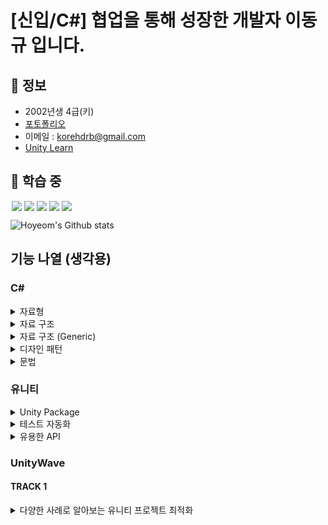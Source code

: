 [신입/C#] 협업을 통해 성장한 개발자 이동규 입니다.
========================================


🔎 정보
------

- 2002년생 4급(키)
- [포토폴리오](https://drive.google.com/drive/folders/1l-CSpGe1R6aA_Kqtv_YR1_xi0fa0-tFl?usp=sharing)
- 이메일 : [korehdrb@gmail.com](korehdrb@gmail.com)
- [Unity Learn](https://learn.unity.com/u/6016cfc7edbc2a08db00c5b0?tab=profile)

🐎 학습 중
---------

<img src = "https://img.shields.io/badge/-C%23%20-black?style=flat&logo=C%20Sharp" style="height : auto; margin-left : 2px; margin-right : 2px;"/><img src="https://img.shields.io/badge/Unity%20-%23000000.svg?&style=flat&logo=unity&logoColor=white" style="height : auto; margin-left : 2px; margin-right : 2px;"/><img src="https://img.shields.io/badge/-UniRx-black?style=flat&logo=unity" style="height : auto; margin-left : 2px; margin-right : 2px;"/><img src="https://img.shields.io/badge/-DOTween-black?style=flat&logo=unity" style="height : auto; margin-left : 2px; margin-right : 2px;"/><img src="https://img.shields.io/badge/-게임 기획-black?style=flat&" style="height : auto; margin-left : 2px; margin-right : 2px;"/>

![Hoyeom's Github stats](https://github-readme-stats.vercel.app/api?username=Hoyeom&show_icons=true&theme=radical)

## 기능 나열 (생각용)

### C#

<details>
<summary>자료형</summary>

|   자료형    |              최소값              |              최대값              |   크기   | 부호  |
|:--------:|:-----------------------------:|:-----------------------------:|:------:|:---:|
|  object  | Base type of all other types. | Base type of all other types. |        |  △  |
|   byte   |               0               |              255              |  8bit  |  X  |
|  sbyte   |             -128              |              127              |  8bit  |  O  |
|  short   |            -32,768            |            32,767             | 16bit  |  O  |
|  ushort  |               0               |            65,535             | 16bit  |  X  |
|   int    |        -2,147,483,648         |         2,147,483,647         | 32bit  |  O  |
|   uint   |               0               |         4,294,967,295         | 32bit  |  X  |
|   long   |  -9,223,372,036,854,775,808   |   9,223,372,036,854,775,807   | 64bit  |  O  |
|  ulong   |               0               |  18,446,744,073,709,551,615   | 64bit  |  X  |
|  float   |         -3.402823e38          |          3.402823e38          | 32bit  |  O  |
|  double  |     -1.79769313486232e308     |     1.79769313486232e308      | 64bit  |  O  |
| decimal  |     (+ or -)1.0 x 10e-28      |          7.9 x 10e28          | 128bit |  O  |
|   bool   |             False             |             True              |  8bit  |  X  |
|   char   |      Any valid character      |      Any valid character      | 16bit  |  X  |
|  string  |                               |                               |        |  X  |
| DateTime |       0:00:00am 1/1/01        |     11:59:59pm 12/31/9999     |        |  X  |

</details>

<details>
<summary>자료 구조</summary>

| 자료 구조  |               설명                |
|:------:|:-------------------------------:|
|   배열   |           크기가 정적인 배열            |
| 동적 배열  |         중간 삽입 삭제가 힘든 배열         |
| 연결 리스트 | 중간 삽입 삭제가 쉽지만 특정 값에 바로 접근 하기 힘듦 |

</details>

<details>
<summary>자료 구조 (Generic)</summary>

|           클래스           |                                 설명                                 |
|:-----------------------:|:------------------------------------------------------------------:|
| Dictionary<TKey,TValue> |                    키에 따라 구성된 키/값 쌍의 컬렉션을 나타냅니다.                    |
|         List<T>         | 인덱스로 액세스할 수 있는 개체 목록을 나타냅니다. 목록의 검색, 정렬 및 수정에 사용할 수 있는 메서드를 제공합니다. |
|        Queue<T>         |                   FIFO(선입선출) 방식의 개체 컬렉션을 나타냅니다.                    |
| SortedList<TKey,TValue> |       연관된 IComparer<T> 구현을 기반으로 키에 따라 정렬된 키/값 쌍의 컬렉션을 나타냅니다.       |
|        Stack<T>         |                  	 LIFO(후입선출) 방식의 개체 컬렉션을 나타냅니다.                   |

</details>

<details>
<summary>디자인 패턴</summary>

* 생성 패턴
  * 팩토리 메서드 패턴
  * 추상 팩토리 패턴
  * 싱글톤 패턴
  * 빌더 패턴
  * 프로토타입 패턴
* 구조 패턴
  * 어댑터 패턴
  * 브릿지 패턴
  * 컴포지트 패턴
  * 데코레이터 패턴
  * 퍼사드 패턴
  * 플라이웨이트 패턴
  * 프록시 패턴
* 행동 패턴
  * 책임 연쇄 패턴
  * 커맨드 패턴
  * 인터프리터 패턴
  * 이터레이터 패턴
  * 미디에이터 패턴
  * 메멘토 패턴
  * 옵저버 패턴
  * 스테이트 패턴
  * 스트래티지 패턴
  * 템플릿메서드 패턴
  * 비지터 패턴
  
</details>

<details>
<summary>문법</summary>

* Generic 제네릭
  * class ClassName<T> where T : struct
  * class ClassName<T> where T : class
  * class ClassName<T> where T : new()
  * class ClassName<T> where T : ClassName
  * void FuncName<T>(T value)

* Virtual Class 가상 클래스
  * Interface
  * abstract

* Property 프로퍼티
  * (접근 제한자) (프로퍼티 명) { get; set; }
  * (접근 제한자) (프로퍼티 명) { get => (변수 명) set => (변수 명) = value }
  * 
* Delegate 대리자
  * delegate
  * Action (미리 선언 되어 있는 delegate void)
  * Func (미리 선언 되어 있는 delegate T)
  
* Event 이벤트
  * event (delegate) (이벤트 명)
  * event Action (이벤트 명)
  
* Lambda 람다
  * Equal((a,b) => a == b)

* Exception 예외 처리
  * try
  * catch(Exception e)
  * finally
  * throw new Exception()

* Reflection 리플렉션
  * GetType()
  * type.GetFields(BindingFlags)
  * Attribute
    * [Attribute]
    * class ClassName : Attribute
  * field.GetCustomAttributes()

* Nullable
  * (자료형)? (변수명)
  * (변수명).Value
  * int temp = (변수명) ?? 0;

</details>

### 유니티

<details>
<summary>Unity Package</summary>

* TextMeshPro
* Cinemachine
* Universal RP
* Shader Graph
* Visual Effect Graph
* Timeline
* ProBuilder
* Polybrush

</details>

<details>
<summary>테스트 자동화</summary>

* TestRunner
* ML-Agent

</details>

<details>
<summary>유용한 API</summary>

* [UniRx](https://github.com/neuecc/UniRx)
* [DOTween](http://dotween.demigiant.com/index.php)

</details>

### UnityWave

#### TRACK 1

<details>
<summary> 다양한 사례로 알아보는 유니티 프로젝트 최적화 </summary>

* CPU 비용 최적화
  * UGUI.Rendering.UpdateBatches() 문제 사례
    * 원인
      * Button의 좌표가 변경되면 모든 UI를 재배치 하기 떄문에 낭비되는 비용 발생
    * 해결 방법
      * 동적인 UI 요소는 Canvas를 따로 분리
  * GC Allocation 의한 히칭 문제 사례
    * 원인
      * child.name 참조시 GC.Alloc에 의한 메모리 할당 발생
    * 해결     
      * Player -> Incremental GC 활성화
    * Project Auditor를 통해 원인 찾기
* GPU 비용 최적화
  * 의도하지 않은 전체화면 렌더링 비용 문제 사례
    * Xcode Frame Debugger 에서 프로파일링
    * 원인
      * 원본 이미지의 사이즈가 실제 이미지보다 매우 큰 상황
    * 해결방법
      * 실제 사용 이미지 크기에 맞춰 사이즈를 줄임
* 메모리 & 에셋 비용 최적화
  * 에셋번들에서 파일에 중복해서 들어는 문제 사례
    * Memory Profiler에서 메모리 Capture하는 방법
      * Profiler 에서 Memory 탭 클릭한 상태에서 Open Memory Profiler 출력
    * 원인
      * 여러 개의 에셋번들이 에셋번들에 속하지 않은 에셋을 참조
    * 해결
      * 에셋 번들이 중복으로 참조하는 에셋을 미리 에셋번들로 만듬
  * GC Allocation에 의한 메모리 단편화 사례
    * 원인
      * 다양한 사이즈의 GC Alloc 할당/해제가 일어나면서 Managed Heap 공간에 할당할 수 없는 영역이 늘어남
    * 해결
      * Project Auditor를 통해 GC Alloc에 일어나는 위치를 찾아 코드를 수정하여 해결
* 정리
  * CPU
    * Unity Profiler를 통해 프레임 안에서 비용이 큰 원인 찾아서 제거
    * 정적 분석 도구 Project Auditor를 통해 확인된 코드를 점검하고 비용이 발생할 수 있는 부분 제거.
  * GPU
    * Native Profiler를 통해 전체화면으로 렌더링할 필요가 없는 오브젝트들을 찾고 사이즈를 조정하여 Fragment 렌더링 비용 줄임
  * 메모리 & 에셋
    * Memory Profiler를 통해 메모리 비용 점검 단편화 영역 커지지 않도록 원인을 찾아서 제거
    * 에셋 종속성에 따라 여러 개의 에셋 번들에 중복해서 포함되는 에셋을 점검하고 문제가 확인되면 수정
</details>

<!--
<details>
<summary> Gigaya 심층 분석: 몰입감 넘치는 월드 제작하기 </summary>



</details>

<details>
<summary> 승리의 여신: 니케 - 스파인 캐릭터 헤어&신체 물리 구현 </summary>



</details>

<details>
<summary> 블록체인 기술을 활용한 게임들과 NFT 적용 트렌드 </summary>



</details>

<details>
<summary> 유니티 데모 팀의 최신 플래그십 시네마틱 데모 “에너미즈(Enemies)” 제작 스토리 </summary>

</details>

-->
